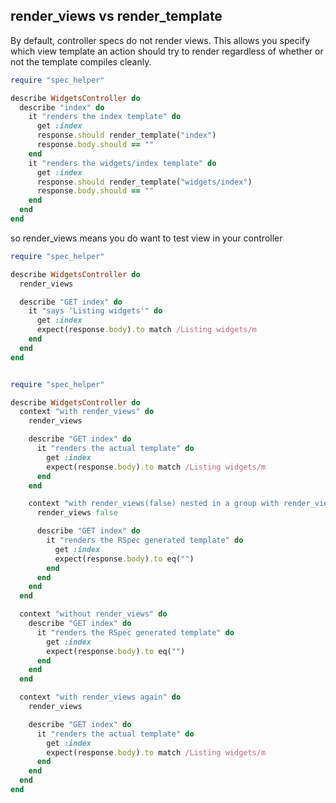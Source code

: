 ## render_views vs render_template

By default, controller specs do not render views. This allows you specify
which view template an action should try to render regardless of whether or
not the template compiles cleanly.


```ruby
require "spec_helper"

describe WidgetsController do
  describe "index" do
    it "renders the index template" do
      get :index
      response.should render_template("index")
      response.body.should == ""
    end
    it "renders the widgets/index template" do
      get :index
      response.should render_template("widgets/index")
      response.body.should == ""
    end
  end
end
```

so render_views means you do want to test view in your controller

```ruby
require "spec_helper"

describe WidgetsController do
  render_views

  describe "GET index" do
    it "says 'Listing widgets'" do
      get :index
      expect(response.body).to match /Listing widgets/m
    end
  end
end
```



```ruby

require "spec_helper"

describe WidgetsController do
  context "with render_views" do
    render_views

    describe "GET index" do
      it "renders the actual template" do
        get :index
        expect(response.body).to match /Listing widgets/m
      end
    end

    context "with render_views(false) nested in a group with render_views" do
      render_views false

      describe "GET index" do
        it "renders the RSpec generated template" do
          get :index
          expect(response.body).to eq("")
        end
      end
    end
  end

  context "without render_views" do
    describe "GET index" do
      it "renders the RSpec generated template" do
        get :index
        expect(response.body).to eq("")
      end
    end
  end

  context "with render_views again" do
    render_views

    describe "GET index" do
      it "renders the actual template" do
        get :index
        expect(response.body).to match /Listing widgets/m
      end
    end
  end
end

```
